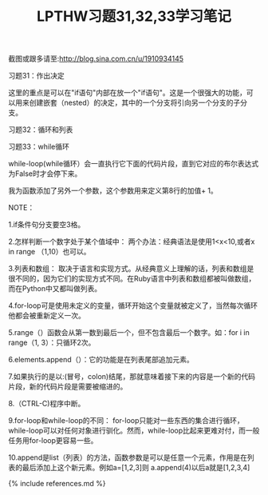 ﻿---
layout: post
title: LPTHW习题31,32,33学习笔记
category: 笔记
---
截图或跟多请至:http://blog.sina.com.cn/u/1910934145

习题31：作出决定

这里的重点是可以在"if语句"内部在放一个"if语句"。这是一个很强大的功能，可以用来创建嵌套（nested）的决定，其中的一个分支将引向另一个分支的子分支。

习题32：循环和列表

习题33：while循环

while-loop(while循环）会一直执行它下面的代码片段，直到它对应的布尔表达式为False时才会停下来。

我为函数添加了另外一个参数，这个参数用来定义第8行的加值+ 1。

NOTE：

1.if条件句分支要空3格。

2.怎样判断一个数字处于某个值域中：
两个办法：经典语法是使用1<x<10,或者x in range （1,10）也可以。

3.列表和数组：
取决于语言和实现方式。从经典意义上理解的话，列表和数组是很不同的，因为它们的实现方式不同。在Ruby语言中列表和数组都被叫做数组，而在Python中又都叫做列表。

4.for-loop可是使用未定义的变量，循环开始这个变量就被定义了，当然每次循环他都会被重新定义一次。

5.range（）函数会从第一数到最后一个，但不包含最后一个数字。如：for i in range（1, 3）：只循环2次。

6.elements.append（）：它的功能是在列表尾部追加元素。

7.如果执行的是以:(冒号，colon)结尾，那就意味着接下来的内容是一个新的代码片段，新的代码片段是需要被缩进的。

8.（CTRL-C)程序中断。

9.for-loop和while-loop的不同：
for-loop只能对一些东西的集合进行循环，while-loop可以对任何对象进行驯化。然而，while-loop比起来更难对付，而一般任务用for-loop更容易一些。

10.append是list（列表）的方法，函数参数是可以是任意一个元素，作用是在列表的最后添加上这个新元素。例如a=[1,2,3]则
a.append(4)以后a就是[1,2,3,4]


{% include references.md %}
